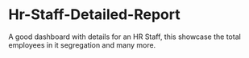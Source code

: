 # Hr-Staff-Detailed-Report
A good dashboard with details for an HR Staff, this showcase the total employees in it segregation and many more.
